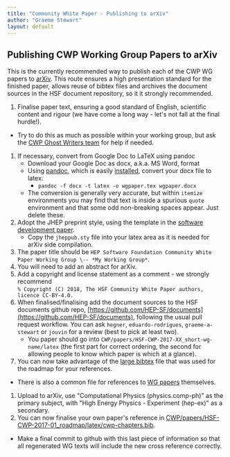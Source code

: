```yaml
---
title: "Community White Paper - Publishing to arXiv"
author: "Graeme Stewart"
layout: default
---
```


## Publishing CWP Working Group Papers to arXiv

This is the currently recommended way to publish each of the CWP WG
papers to [arXiv](https://arxiv.org). This route ensures a high presentation standard 
for the finished paper, allows reuse of bibtex files and archives
the document sources in the HSF document repository, so it it strongly
recommended.

1. Finalise paper text, ensuring a good standard of English,
  scientific content and rigour (we have come a long way -
  let's not fall at the final hurdle!).
  - Try to do this as much as possible within your working
    group, but ask the [CWP Ghost Writers team](mailto:hsf-cwp-ghost-writers@googlegroups.com) 
    for help if needed.
1. If necessary, convert from Google Doc to LaTeX using pandoc
    - Download your Google Doc as docx, a.k.a. MS Word, format
    - Using [pandoc](https://pandoc.org/), which is easily [installed](https://pandoc.org/installing.html),
      convert your docx file to latex:
        - `pandoc -f docx -t latex -o wgpaper.tex wgpaper.docx`
    - The conversion is generally very accurate, but within `itemize` environments you
      may find that text is inside a spurious `quote` environment and that some
      odd non-breaking spaces appear. Just delete these.
1. Adopt the JHEP preprint style, using the template in the
   [software development paper](https://github.com/HEP-SF/documents/tree/master/CWP/papers/HSF-CWP-2017-13_soft-dev/latex/).
    - Copy the `jheppub.sty` file into your latex area as it is needed for arXiv side compilation.
1. The paper title should be `HEP Software Foundation Community White Paper Working Group \-- *My Working Group*`.
1. You will need to add an abstract for arXiv.
1. Add a copyright and license statement as a comment - we strongly recommend <br>`% Copyright (C) 2018, The HSF Community White Paper authors, licence CC-BY-4.0.`
1. When finalised/finalising add the document sources to the
  HSF documents github repo,
  [https://github.com/HEP-SF/documents](https://github.com/HEP-SF/documents), following the
  usual pull request workflow. You can ask `hegner`, `eduardo-rodrigues`, `graeme-a-stewart`
  or `jouvin` for a review (best to pick at least two).
    -  You paper should go into 
       `CWP/papers/HSF-CWP-2017-XX_short-wg-name/latex` (the first part for correct ordering,
       the second for allowing people to know which paper is which at a glance).
1. You can now take advantage of the [large bibtex](https://github.com/graeme-a-stewart/documents/blob/master/CWP/papers/HSF-CWP-2017-01_roadmap/latex/cwp.bib) file that
  was used for the roadmap for your references.
  - There is also a common file for references to [WG papers](https://github.com/graeme-a-stewart/documents/blob/master/CWP/papers/HSF-CWP-2017-01_roadmap/latex/cwp-chapters.bib) themselves.
1. Upload to arXiv, use "Computational Physics (physics.comp-ph)" as the primary 
  subject, with "High Energy Physics - Experiment (hep-ex)" as a secondary.
1. You can now finalise your own paper's reference in
  [CWP/papers/HSF-CWP-2017-01\_roadmap/latex/cwp-chapters.bib](https://github.com/graeme-a-stewart/documents/blob/master/CWP/papers/HSF-CWP-2017-01_roadmap/latex/cwp-chapters.bib).
  - Make a final commit to github with this last piece of information so that all regenerated 
    WG texts will include the new cross reference correctly.

